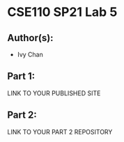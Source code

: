 # CSE110 SP21 Lab 5

## Author(s):
- Ivy Chan

## Part 1:

LINK TO YOUR PUBLISHED SITE

## Part 2:

LINK TO YOUR PART 2 REPOSITORY
